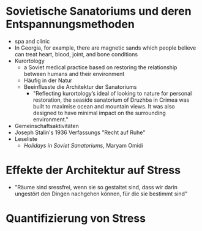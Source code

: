 # Sovietische Sanatoriums und deren Entspannungsmethoden
+ spa and clinic
+ In Georgia, for example, there are magnetic sands which people believe can treat heart, blood, joint, and bone conditions
+ Kurortology
	+ a Soviet medical practice based on restoring the relationship between humans and their environment
	+ Häufig in der Natur
	+ Beeinflusste die Architektur der Sanatoriums
		+ "Reflecting kurortology’s ideal of looking to nature for personal restoration, the seaside sanatorium of Druzhba in Crimea was built to maximise ocean and mountain views. It was also designed to have minimal impact on the surrounding environment."
+ Gemeinschaftsaktivitäten
+ Joseph Stalin's 1936 Verfassungs "Recht auf Ruhe" 
+ Leseliste
	+ _Holidays in Soviet Sanatoriums_, Maryam Omidi
# Effekte der Architektur auf Stress
+ "Räume sind sressfrei, wenn sie so gestaltet sind, dass wir darin ungestört den Dingen nachgehen können, für die sie bestimmt sind"
# Quantifizierung von Stress

